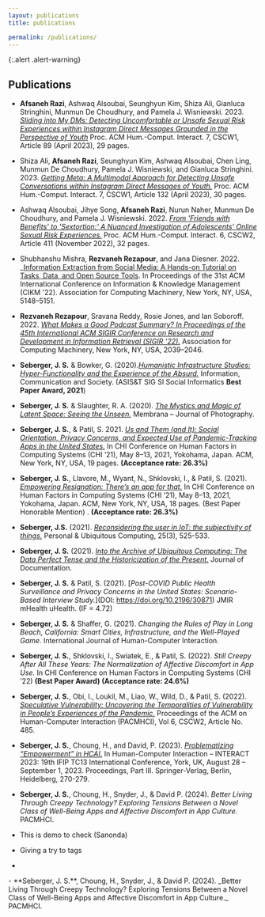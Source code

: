 ```yaml
---
layout: publications
title: publications

permalink: /publications/
---
```


{:.alert .alert-warning}

<!-- This is a default page. See [configuration]({{ '/docs/configuration/' | relative_url }}) to learn more about **pages**.

To remove this page, you need to:

- Remove `pages/about.md`
- Update `_data/navigation.yml` to remove the link to this page from the top navigation. -->

## Publications

- **Afsaneh Razi**, Ashwaq Alsoubai, Seunghyun Kim, Shiza Ali, Gianluca Stringhini, Munmun De Choudhury, and Pamela J. Wisniewski. 2023. [_Sliding into My DMs: Detecting Uncomfortable or Unsafe Sexual Risk Experiences within Instagram Direct Messages Grounded in the Perspective of Youth_](https://doi.org/10.1145/3579522) Proc. ACM Hum.-Comput. Interact. 7, CSCW1, Article 89 (April 2023), 29 pages.

- Shiza Ali, **Afsaneh Razi**, Seunghyun Kim, Ashwaq Alsoubai, Chen Ling, Munmun De Choudhury, Pamela J. Wisniewski, and Gianluca Stringhini. 2023. [_Getting Meta: A Multimodal Approach for Detecting Unsafe Conversations within Instagram Direct Messages of Youth._]( https://doi.org/10.1145/3579608) Proc. ACM Hum.-Comput. Interact. 7, CSCW1, Article 132 (April 2023), 30 pages.

- Ashwaq Alsoubai, Jihye Song, **Afsaneh Razi**, Nurun Naher, Munmun De Choudhury, and Pamela J. Wisniewski. 2022. [_From 'Friends with Benefits' to 'Sextortion:' A Nuanced Investigation of Adolescents' Online Sexual Risk Experiences._](https://doi.org/10.1145/3555136) Proc. ACM Hum.-Comput. Interact. 6, CSCW2, Article 411 (November 2022), 32 pages.

- Shubhanshu Mishra, **Rezvaneh Rezapour**, and Jana Diesner. 2022. _[Information Extraction from Social Media: A Hands-on Tutorial on Tasks, Data, and Open Source Tools](https://doi.org/10.1145/3511808.3557503). In Proceedings of the 31st ACM International Conference on Information &amp; Knowledge Management (CIKM '22). Association for Computing Machinery, New York, NY, USA, 5148–5151. 

- **Rezvaneh Rezapour**, Sravana Reddy, Rosie Jones, and Ian Soboroff. 2022. [_What Makes a Good Podcast Summary? In Proceedings of the 45th International ACM SIGIR Conference on Research and Development in Information Retrieval (SIGIR '22)._](https://doi.org/10.1145/3477495.3531802) Association for Computing Machinery, New York, NY, USA, 2039–2046.

 
- **Seberger, J. S.** & Bowker, G. (2020).[_Humanistic Infrastructure Studies: Hyper-Functionality and the Experience of the Absurd._](https//doi.org/10.1080/1369118X.2020.1726985) Information, Communication and Society.  (ASIS&T SIG SI Social Informatics **Best Paper Award, 2021**)
  
- **Seberger, J. S.** & Slaughter, R. A. (2020). [_The Mystics and Magic of Latent Space: Seeing the Unseen._](https://doi.org/10.47659/m8.088.art) Membrana – Journal of Photography. 

- **Seberger, J. S.**, & Patil, S. 2021. [_Us and Them (and It): Social Orientation, Privacy Concerns, and Expected Use of Pandemic-Tracking Apps in the United States._](https://doi.org/10.1145/3411764.3445485) In CHI Conference on Human Factors in Computing Systems (CHI ‘21), May 8–13, 2021, Yokohama, Japan. ACM, New York, NY, USA, 19 pages.  **(Acceptance rate: 26.3%)**

- **Seberger, J. S.**, Llavore, M., Wyant, N., Shklovski, I., & Patil, S. (2021). [_Empowering Resignation: There’s an app for that._](https://doi.org/10.1145/3411764.3445293) In CHI Conference on Human Factors in Computing Systems (CHI ‘21), May 8–13, 2021, Yokohama, Japan. ACM, New York, NY, USA, 18 pages. (Best Paper Honorable Mention) . **(Acceptance rate: 26.3%)**

- **Seberger, J.S.** (2021). [_Reconsidering the user in IoT: the subjectivity of things._](https://doi.org/10.1007/s00779-020-01513-0) Personal & Ubiquitous Computing, 25(3), 525-533. 

- **Seberger, J. S.** (2021). [_Into the Archive of Ubiquitous Computing: The Data Perfect Tense and the Historicization of the Present._](https://doi.org/10.1108/JD-11-2020-0195) Journal of Documentation. 

- **Seberger, J. S.** & Patil, S. (2021). [_Post-COVID Public Health Surveillance and Privacy Concerns in the United States: Scenario-Based Interview Study._](DOI: https://doi.org/10.2196/30871) JMIR mHealth uHealth. (IF = 4.72) 

- **Seberger, J. S.** & Shaffer, G. (2021). _Changing the Rules of Play in Long Beach, California: Smart Cities, Infrastructure, and the Well-Played Game._ International Journal of Human-Computer Interaction.

- **Seberger, J. S.**, Shklovski, I., Swiatek, E., & Patil, S. (2022). _Still Creepy After All These Years: The Normalization of Affective Discomfort in App Use._ In CHI Conference on Human Factors in Computing Systems (CHI ’22) **(Best Paper Award)** **(Acceptance rate: 24.6%)**

- **Seberger, J. S.**, Obi, I., Loukil, M., Liao, W., Wild, D., & Patil, S. (2022). [_Speculative Vulnerability: Uncovering the Temporalities of Vulnerability in People’s Experiences of the Pandemic._](https://doi.org/10.1145/3555586) Proceedings of the ACM on Human-Computer Interaction (PACMHCI), Vol 6, CSCW2, Article No. 485. 

- **Seberger, J. S.**, Choung, H., and David, P. (2023). [_Problematizing “Empowerment” in HCAI_.](https://doi.org/10.1007/978-3-031-42286-7_15) In Human-Computer Interaction – INTERACT 2023: 19th IFIP TC13 International Conference, York, UK, August 28 – September 1, 2023. Proceedings, Part III. Springer-Verlag, Berlin, Heidelberg, 270-279.
  
- **Seberger, J. S.**, Choung, H., Snyder, J., & David P. (2024). _Better Living Through Creepy Technology? Exploring Tensions Between a Novel Class of Well-Being Apps and Affective Discomfort in App Culture._ PACMHCI.







- This is demo to check (Sanonda)

- Giving a try to tags
-
<div <input class="button" type="submit" value="Online Safety">
- **Seberger, J. S.**, Choung, H., Snyder, J., & David P. (2024). _Better Living Through Creepy Technology? Exploring Tensions Between a Novel Class of Well-Being Apps and Affective Discomfort in App Culture._ PACMHCI.
</div>
 
